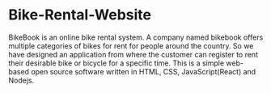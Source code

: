 # Bike-Rental-Website

BikeBook is an online bike rental system. A company named bikebook offers multiple categories of bikes for rent for people around the country. So we have designed an application from where the customer can register to rent their desirable bike or bicycle for a specific time.
This is a simple web-based open source software written in HTML, CSS, JavaScript(React) and Nodejs.
